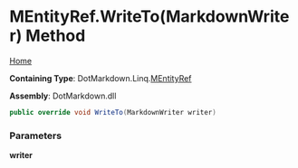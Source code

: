 <a name="_top"></a>

# MEntityRef\.WriteTo\(MarkdownWriter\) Method

[Home](../../../../README.md#_top)

**Containing Type**: DotMarkdown\.Linq\.[MEntityRef](../README.md#_top)

**Assembly**: DotMarkdown\.dll

```csharp
public override void WriteTo(MarkdownWriter writer)
```

### Parameters

**writer**